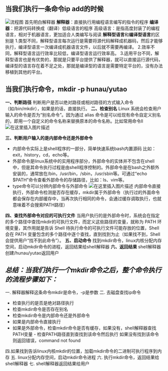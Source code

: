 ## **当我们执行一条命令ip add的时候**
![流程图](https://img-blog.csdnimg.cn/4dbf34717d434bb692683937feb52fea.png?x-oss-process=image/watermark,type_d3F5LXplbmhlaQ,shadow_50,text_Q1NETiBAeXV0YW9fNTE3,size_20,color_FFFFFF,t_70,g_se,x_16)
首先明白解释器
**解释器**：直接执行用编程语言编写的指令的程序
**编译器**：把源代码转换成（翻译）低级语言的程序
高级语言：是指高度封装了的编程语言，相对于机器语言，更加适合人类编写与阅读
**解释型语言**和**编译型语言**的区别是
1.类型不同，解释型语言每次运行是需要将源代码解释成机器码，然后才能够执行，编译型语言一次编译成机器语言文件，以后就不需要再编译。
2.效率不同，解释型语言运行效率比较低，编译型语言运行效率高。
3.适用平台不同，解释型语言也是有优势的，那就是只要平台提供了解释器，就可以直接运行源代码，编译型的语言存在着不足之处，那就是编译型的语言是需要特定平台的，没有办法移植到其他的平台。
## **当我们执行命令，mkdir -p hunau/yutao**
**一、判断路径**
判断用户是否以绝对路径或相对路径的方式输入命令（如/bin/mkdir），如果是的话，直接执行。
**二、检查别名**
Linux 系统会检查用户输入的命令是否为“别名命令”。因为通过 alias 命令是可以给现有命令自定义别名的，即用一个自定义的命令名称来替换原本的命令名称。比如常用命令ll
![在这里插入图片描述](https://img-blog.csdnimg.cn/6db4feb176ea4d3e8013ace4f5aa9f31.png)

**三、判断用户输入的是内部命令还是外部命令**
- 内部命令实际上是shell程序的一部分，简单快速系统bash内置源码
比如：exit，history，cd，echo等。
- 外部命令是linux系统中的实用程序部分，外部命令的实体并不包含在shell中，但是其命令执行过程是由shell程序控制的。外部命令是在bash之外额外安装的，通常放在/bin，/usr/bin，/sbin，/usr/sbin等。可通过“echo $PATH”命令查看外部命令的存储路径，比如：ls、vim等。
- type命令可以分辨内部命令与外部命令
![在这里插入图片描述](https://img-blog.csdnimg.cn/9fad1814becd47cb98c8944a194adfb4.png)
内部命令直接执行，外部命令检测是否存在缓存，mkdir属于外部命令（执行过的外面命令都会保存在内部缓存中，当再次执行相同的命令，会通过缓存调取执行，也就意味着不会搜索PATH路径）

**四、查找外部命令对应的可执行文件**
当用户执行的是外部命令时，系统会在指定的多个路径中查找mkdir的可执行文件，而定义这些路径的变量，就称为 PATH 环境变量，其作用就是告诉 Shell 待执行命令的可执行文件可能存放的位置，Shell 会在 PATH 变量包含的多个路径中逐个查找，直到找到为止（如果找不到，Shell 会提供用户“找不到此命令”）。
**五、启动命令**
找到mkdir命令，linux内核分配内存空间，启动mkdir命令的进程，返回结果给shell解释器
**六、返回结果**
shell解释器创建/hunau/yutao返回用户

## ***总结：当我们执行一个mkdir命令之后，整个命令执行的流程步骤如下：***

 一. 解释器解释这条命令mkdir是命令，-p是参数
 二. 去磁盘查找ip命令
  - 检查执行的是否是绝对路径执行
  - 检查mkdir命令是否存在别名
  - 检查mkdir命令是内部命令还是外部命令
  - 如果是内部命令直接执行
   - 如果是外部命令，检查mkdir命令是否有缓存，如果没有，shell解释器查找PATH变量
    - 检查PATH路径直到查找到该命令然后执行
      如果没有找到该命令则返回错误，command not found
      
   四.如果找到告诉linux内核mkdir的位置，加载mkdir命令的二进制可执行程序到内存
   五. linux分配内存空间，启动mkdir命令进程
    六. 执行mkdir命令，返回结果给shell解释器
     七. shell解释器返回结果给用户


